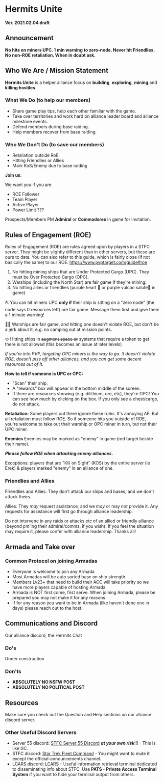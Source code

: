 # Hermits Unite

__**Ver. 2021.02.04 draft**__ 
## Announcement
**No hits on miners UPC. 1 min warning to zero-node. Never hit Friendlies. No non-ROE retaliation. When in doubt ask.**

## Who We Are / Mission Statement
**Hermits Unite** is a helper alliance focus on **building**, **exploring**, **mining** and **killing hostiles**. 

### What We Do (to help our members)
- Share game play tips, help each other familiar with the game.
- Take over territories and work hard on alliance leader board and alliance milestone events.
- Defend members during base raiding.
- Help members recover from base raiding.  

### Who We Don't Do (to save our members)
- Retaliation outside RoE
- Hitting Friendlies or Allies 
- Mark KoS/Enemy due to base raiding

**Join us:** 

We want you if you are
- ROE Follower
- Team Player
- Active Player
- Power Limit ???

Prospects/Members PM **__Admiral__** or **__Commodores__** in game for invitation. 
 
## Rules of Engagement (ROE)

Rules of Engagement (ROE) are rules agreed upon by players in a STFC server. They might be slightly different than in other servers, but these are ours to date. You can also refer to this guide, which is fairly close (if not basically the same) to our ROE: https://www.pvptarget.com/guide#roe

1. No hitting mining ships that are Under Protected Cargo (UPC). They must be Over Protected Cargo (OPC). 
2. Warships (including the North Star) are fair game if they're mining.
3. No hitting allies or friendlies (purple heart 💜 or purple vulcan salute🖖 in game)

⛏️ You can hit miners UPC **only if** their ship is sitting on a "zero node" (the node says 0 resources left) are fair game. Message them first and give them a 1 minute warning!

🏴‍☠️ Warships are fair game, and hitting one doesn't violate ROE, but don't be a jerk about it, e.g. no camping out at mission points. 

⚙️ Hitting ships in ~~augment space or~~ systems that require a token to get there is not allowed (this becomes an issue at later levels)

*If you're into PVP, targeting OPC miners is the way to go. It doesn't violate ROE, doesn't piss off other alliances, and you can get some decent resources out of it.*

**How to tell if someone is UPC or OPC:**
- "Scan" their ship. 
- A "rewards" box will appear in the bottom middle of the screen. 
- If there are resources showing (e.g. dilithium, ore, etc), they're OPC! You can see how much by clicking on the box. If you only see a chest/cargo, do not attack.

**Retaliation:**
Some players out there ignore these rules. It's annoying AF. But all retaliation must follow ROE. So if someone hits you outside of ROE, you're welcome to take out their warship or OPC miner in turn, but not their UPC miner.

**Enemies**
Enemies may be marked as "enemy" in game (red target beside their name). 

_**Please follow ROE when attacking enemy alliances.**_

Exceptions: players that are "Kill on Sight" (KOS) by the entire server (ie Erek) & players marked "enemy" in an alliance of one.

### Friendlies and Allies

Friendlies and Allies: They don't attack our ships and bases, and we don't attack theirs.

Allies: They *may* request assistance, and we *may* or may *not* provide it. Any requests for assistance will first go through alliance leadership.

Do not intervene in any raids or attacks etc of an allied or friendly alliance (beyond pm'ing their admiral/comms, if you wish). If you feel the situation may require it, please confer with alliance leadership. Thanks all!

## Armada and Take over

### Common Protocol on joining Armadas
- Everyone is welcome to join any Armada
- Most Armadas will be auto sorted base on ship strength
- Members Lv23+ that need to build their ACC will take priority so we have more players capable of hosting Armada.
- Armada is NOT first come, first serve. When joining Armada, please be prepared you may not make it for any reasons.
- If for any reason you want to be in Armada (like haven't done one in days) please reach out to the host.

## Communications and Discord
Our alliance discord, the Hermits Chat 

### Do's

Under construction

### Don'ts

- **ABSOLUTELY NO NSFW POST** 
- **ABSOLUTELY NO POLITICAL POST**

## Resources

Make sure you check out the Question and Help sections on our alliance discord server.  

### Other Useful Discord Servers
- Server 55 discord: [STFC Server 55 Discord](https://discord.gg/6yE2EVwCES) _**at your own risk**_!!! - This is like GC.
- STFC discord: [Star Trek Fleet Command](https://discord.gg/stfc) - You might want to mute it except the official-announcements channel.
- LCARS discord: [LCARS](https://discord.gg/lcars) - Useful information retrieval terminal dedicated to disseminating info about STFC. Use **PATS - Private Access Terminal System** if you want to hide your terminal output from others.
